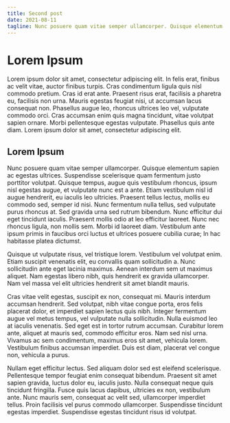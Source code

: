 ```yaml
---
title: Second post
date: 2021-08-11
tagline: Nunc posuere quam vitae semper ullamcorper. Quisque elementum sapien ac egestas ultrices.
---
```


# Lorem Ipsum

Lorem ipsum dolor sit amet, consectetur adipiscing elit. In felis erat, finibus ac velit vitae, auctor finibus turpis. Cras condimentum ligula quis nisl commodo pretium. Cras id erat ante. Praesent risus erat, facilisis a pharetra eu, facilisis non urna. Mauris egestas feugiat nisi, ut accumsan lacus consequat non. Phasellus augue leo, rhoncus ultrices leo vel, vulputate commodo orci. Cras accumsan enim quis magna tincidunt, vitae volutpat sapien ornare. Morbi pellentesque egestas vulputate. Phasellus quis ante diam. Lorem ipsum dolor sit amet, consectetur adipiscing elit.

## Lorem Ipsum

Nunc posuere quam vitae semper ullamcorper. Quisque elementum sapien ac egestas ultrices. Suspendisse scelerisque quam fermentum justo porttitor volutpat. Quisque tempus, augue quis vestibulum rhoncus, ipsum nisl egestas augue, et vulputate nunc est a ante. Etiam vestibulum nisl id augue hendrerit, eu iaculis leo ultricies. Praesent tellus lectus, mollis eu commodo sed, semper id nisi. Nunc fermentum nulla tellus, sed vulputate purus rhoncus at. Sed gravida urna sed rutrum bibendum. Nunc efficitur dui eget tincidunt iaculis. Praesent mollis odio at leo efficitur laoreet. Nunc nec rhoncus ligula, non mollis sem. Morbi id laoreet diam. Vestibulum ante ipsum primis in faucibus orci luctus et ultrices posuere cubilia curae; In hac habitasse platea dictumst.

Quisque ut vulputate risus, vel tristique lorem. Vestibulum vel volutpat enim. Etiam suscipit venenatis elit, eu convallis quam sollicitudin a. Nunc sollicitudin ante eget lacinia maximus. Aenean interdum sem ut maximus aliquet. Nam egestas libero nibh, quis hendrerit ex gravida ullamcorper. Nam vel massa vel elit ultricies hendrerit sit amet blandit mauris.

Cras vitae velit egestas, suscipit ex non, consequat mi. Mauris interdum accumsan hendrerit. Sed volutpat, nibh vitae congue porta, eros felis placerat dolor, et imperdiet sapien lectus quis nibh. Integer fermentum augue vel metus tempus, vel vulputate nulla sollicitudin. Nulla euismod leo at iaculis venenatis. Sed eget est in tortor rutrum accumsan. Curabitur lorem ante, aliquet at mauris sed, commodo efficitur eros. Nam sed nisl urna. Vivamus ac sem condimentum, maximus eros sit amet, vehicula lorem. Vestibulum finibus accumsan imperdiet. Duis est diam, placerat vel congue non, vehicula a purus.

Nullam eget efficitur lectus. Sed aliquam dolor sed est eleifend scelerisque. Pellentesque tempor feugiat enim consequat bibendum. Praesent sit amet sapien gravida, luctus dolor eu, iaculis justo. Nulla consequat neque quis tincidunt fringilla. Fusce quis lacus dapibus, ultricies ex non, vestibulum ante. Nunc mauris sem, consequat ac velit sed, ullamcorper imperdiet tellus. Proin facilisis vel purus commodo ullamcorper. Suspendisse tincidunt egestas imperdiet. Suspendisse egestas tincidunt risus id volutpat. 